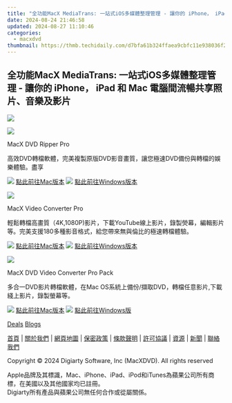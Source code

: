 ```yaml
---
title: "全功能MacX MediaTrans: 一站式iOS多媒體整理管理 - 讓你的 iPhone， iPad 和 Mac 電腦間流暢共享照片、音樂及影片"
date: 2024-08-24 21:46:58
updated: 2024-08-27 11:10:46
categories:
  - macxdvd
thumbnail: https://thmb.techidaily.com/d7bfa61b324ffaea9cbfc11e938036f2476668f1b77c7e6a5441829794f7ed33.jpg
---
```


## 全功能MacX MediaTrans: 一站式iOS多媒體整理管理 - 讓你的 iPhone， iPad 和 Mac 電腦間流暢共享照片、音樂及影片

![](https://www.macxdvd.com/mediatrans/../mobile-images/index/nav-more.png)

![](https://www.macxdvd.com/mediatrans/../mobile-images/index/mi1.png)

MacX DVD Ripper Pro

高效DVD轉檔軟體，完美複製原版DVD影音畫質，讓您極速DVD備份與轉檔的娛樂體驗。盡享

![](https://www.macxdvd.com/mediatrans/../mobile-images/index/mm.png) [點此前往Mac版本](https://tools.techidaily.com/macxdvd/products/) ![](https://www.macxdvd.com/mediatrans/../mobile-images/index/mw.png) [點此前往Windows版本](https://tools.techidaily.com/macxdvd/products/) 

![](https://www.macxdvd.com/mediatrans/../mobile-images/index/mi2.png)

MacX Video Converter Pro

輕鬆轉檔高畫質（4K,1080P)影片，下載YouTube線上影片，錄製熒幕，編輯影片等。完美支援180多種影音格式，給您帶來無與倫比的極速轉檔體驗。

![](https://www.macxdvd.com/mediatrans/../mobile-images/index/mm.png) [點此前往Mac版本](https://tools.techidaily.com/macxdvd/products/) ![](https://www.macxdvd.com/mediatrans/../mobile-images/index/mw.png) [點此前往Windows版本](https://tools.techidaily.com/macxdvd/products/) 

![](https://www.macxdvd.com/mediatrans/../mobile-images/index/mi3.png)

MacX DVD Video Converter Pro Pack

多合一DVD影片轉檔軟體，在Mac OS系統上備份/擷取DVD，轉檔任意影片,下載綫上影片，錄製螢幕等。

![](https://www.macxdvd.com/mediatrans/../mobile-images/index/mm.png) [點此前往Mac版本](https://tools.techidaily.com/macxdvd/products/) ![](https://www.macxdvd.com/mediatrans/../mobile-images/index/mw.png) [點此前往Windows版](https://tools.techidaily.com/macxdvd/products/) 

[Deals](https://tools.techidaily.com/macxdvd/products/) [Blogs](https://tools.techidaily.com/macxdvd/products/) 



[首頁](https://tools.techidaily.com/macxdvd/products/) | [關於我們](https://tools.techidaily.com/macxdvd/products/) | [網頁地圖](https://tools.techidaily.com/macxdvd/products/) | [保密政策](https://tools.techidaily.com/macxdvd/products/) | [條款聲明](https://tools.techidaily.com/macxdvd/products/) | [許可協議](https://tools.techidaily.com/macxdvd/products/) | [資源](https://tools.techidaily.com/macxdvd/products/) | [新聞](https://tools.techidaily.com/macxdvd/products/) | [聯絡我們](https://tools.techidaily.com/macxdvd/products/)

Copyright © 2024 Digiarty Software, Inc (MacXDVD). All rights reserved

Apple品牌及其標識，Mac、iPhone、iPad、iPod和iTunes為蘋果公司所有商標，在美國以及其他國家均已註冊。  
Digiarty所有產品與蘋果公司無任何合作或從屬關係。

<ins class="adsbygoogle"
     style="display:block"
     data-ad-format="autorelaxed"
     data-ad-client="ca-pub-7571918770474297"
     data-ad-slot="1223367746"></ins>



<ins class="adsbygoogle"
     style="display:block"
     data-ad-client="ca-pub-7571918770474297"
     data-ad-slot="8358498916"
     data-ad-format="auto"
     data-full-width-responsive="true"></ins>
